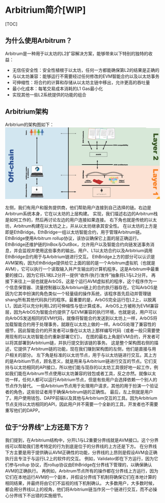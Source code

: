 # Arbitrium简介[WIP]

[TOC]

## 为什么使用Arbitrum？
Arbitrum是一种用于以太坊的L2扩容解决方案，能够带来以下特别的独特的收益：
  - 无信任安全性：安全性植根于以太坊，任何一方都能确保第L2的结果是正确的
  - 与以太坊兼容：能够运行不需要经过任何修改的EVM智能合约以及以太坊事务
  - 可伸缩性：将合约的计算和存储从以太坊主链中移出，允许更高的吞吐量
  - 最小化成本：每笔交易成本消耗的L1 Gas最小化
  - 实现其他一些L2系统提供的功能的组合

## Arbitrium架构
Arbitrium的架构图如下：
![Arbitrium架构图](./images/Arbitrium_Architecture.png)

左侧，我们有用户和服务提供商，他们帮助用户连接到自己选择的链。右边是Arbitrum系统本身，它在以太坊的上层构建。
实现，我们描述右边的Arbitrum栈是如何工作的，然后再讨论左边的用户连接如果连接。
右下角也就是传统的以太坊，Arbitrum构建在以太坊之上，并从以太坊继承其安全性。
在以太坊的上方是即是EthBridge。EthBridge一组以太坊智能合约，用于管理Arbitrum链。EthBridge使用Arbitrum rollup协议，该协议确保它上面的层正确运行。EthBridge还维护链的InBox与OutBox，允许用户以及智能合约向链发送事务消息，并会监视并使用这些事务的输出。用户、L1以太坊合约以及Arbitrium调用EthBridge合约用于与Arbitrium链进行交互。
EthBridge上方的部分可以认识是AVM架构，因为EthBridge提供给它上面的层的是一个Arbitrum虚拟机（也就是AVM），它可以执行一个读取输入并产生输出的计算机程序。这是Arbitrum中最重要的接口，因为它将L1和L2分开--提供“收件/执行/发件”抽象将L1与L2分开。
再接下来往上一层也就是ArbOS，这是个运行AVM虚拟机的程序，这个程序作为一个信息保管器、流量控制器以及Arbitrium链上的合约执行器存在。它叫ArbOS是因为它其中扮演的角色类似一个轻量级的操作系统，该程序首先启动并管理链shang所有其他代码执行的程序。最重要的是，ArbOS完全运行在L2上，以脱离L1，因此可以充分利用L2的可伸缩性与低计算成本。
ArbOS上方被称为EVM兼容层，因为ArbOS为智能合约提供了与EVM兼容的执行环境，也就是说，用户可以向ArbOS发送相同的EVM代码，就像将智能合约发送到以太坊上一样，ArbOS将加载智能合约用于处理事务，就跟在以太坊上做的一样。ArbOS处理了兼容性的细节，因此智能合约的开发者可以像在以太坊上那样编写代码（或者一般只需要使用现有的以太坊智能合约重新部署它们）。
在图的最右上角是EVM合约，开发者可以将其部署到Arbitrium链，并执行提交到该链的事务。
这是整个架构图右侧的描述，它提供了Arbitrum链的功能，现在我们赚到架构图的左侧，他们是直接与用户相关的部分。
左下角是标准的以太坊节点，用于与以太坊链进行交互。其上方的是Arbitium节点，顾名思义，就是用来与Arbitrium链进行交互的节点。它们支持与以太坊相同的API接口，所以他们能与现存的以太坊工具很好地一起工作，例如我们能在Arbitrum节点使用以太坊兼容的钱包或者工具，反之亦然。就像以太坊一样，任何人都可以运行Arbitrium节点，但是有些用户会选择依赖一个别人的节点作为替代。
一些Arbitrium节点用于处理用户请求，其他的用于扮演一个验证者的角色，这些验证者用于确保Arbitrum链的正确性。
最后，左上侧就是用户了。用户使用钱包、DAPP前端以及其他与Arbitrium交互的工具。因为Arbitrium节点支持以太坊相同的API，因此用户并不需要一个全新的工具，开发者也不需要重写他们的DAPP。

## 位于“分界线”上方还是下方？
我们提到，在Arbitrium结构中，分开L1与L2重要分界线就是AVM接口。这个分界线可以帮助我们思考特定的行为到底是位于的分界线的上方还是下方。
在分界线下方主要是用于提供确认AVM正确性的功能，分界线的上昂则是假设AVM会正确执行且专注于与运行L2上的软件的交互。
例如，Validator即在下方运行，因为它们参与rollup 协议，而rollup协议由EthBridge在分界线下管理的，以确保确认AVM的正确执行。
再例如，Arbitrum节点所有的操作都在分界线上方运行，因为它们在本地运行AVM的一个副本，并假设分界线下机制将确保它们在本地计算的相同结果，并最终将由它们不监视的线下机制确认。
大多数用户，大多数时候，都会用分界线以上的视角，他们将Arbitrium链当作另一个链进行交互，而不必操心分界线下不出错的实施细节。
